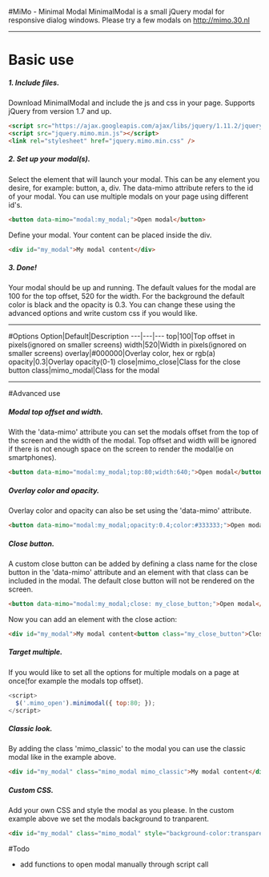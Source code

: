 #MiMo - Minimal Modal
MinimalModal is a small jQuery modal for responsive dialog windows. Please try a few modals on http://mimo.30.nl
***
# Basic use
##### 1. Include files.
Download MinimalModal and include the js and css in your page. Supports jQuery from version 1.7 and up.
```html
<script src="https://ajax.googleapis.com/ajax/libs/jquery/1.11.2/jquery.min.js"></script>
<script src="jquery.mimo.min.js"></script>
<link rel="stylesheet" href="jquery.mimo.min.css" />
```
##### 2. Set up your modal(s).
Select the element that will launch your modal. This can be any element you desire, for example: button, a, div. The data-mimo attribute refers to the id of your modal. You can use multiple modals on your page using different id's.
```html
<button data-mimo="modal:my_modal;">Open modal</button>
```
Define your modal. Your content can be placed inside the div.
```html
<div id="my_modal">My modal content</div>
```
##### 3. Done!
Your modal should be up and running. The default values for the modal are 100 for the top offset, 520 for the width. For the background the default color is black and the opacity is 0.3. You can change these using the advanced options and write custom css if you would like.
***
#Options
Option|Default|Description
---|---|---
top|100|Top offset in pixels(ignored on smaller screens)
width|520|Width in pixels(ignored on smaller screens)
overlay|#000000|Overlay color, hex or rgb(a)
opacity|0.3|Overlay opacity(0-1)
close|mimo_close|Class for the close button
class|mimo_modal|Class for the modal
***
#Advanced use
##### Modal top offset and width.
With the 'data-mimo' attribute you can set the modals offset from the top of the screen and the width of the modal. Top offset and width will be ignored if there is not enough space on the screen to render the modal(ie on smartphones).
```html
<button data-mimo="modal:my_modal;top:80;width:640;">Open modal</button>
```
##### Overlay color and opacity.
Overlay color and opacity can also be set using the 'data-mimo' attribute.
```html
<button data-mimo="modal:my_modal;opacity:0.4;color:#333333;">Open modal</button>
```
##### Close button.
A custom close button can be added by defining a class name for the close button in the 'data-mimo' attribute and an element with that class can be included in the modal. The default close button will not be rendered on the screen.
```html
<button data-mimo="modal:my_modal;close: my_close_button;">Open modal</button>
```
Now you can add an element with the close action:
```html
<div id="my_modal">My modal content<button class="my_close_button">Close</button></div>
```
#####  Target multiple.
If you would like to set all the options for multiple modals on a page at once(for example the modals top offset).
```javascript
<script>
  $('.mimo_open').minimodal({ top:80; });
</script>
```
##### Classic look.
By adding the class 'mimo_classic' to the modal you can use the classic modal like in the example above.
```html
<div id="my_modal" class="mimo_modal mimo_classic">My modal content</div>
```
##### Custom CSS.
Add your own CSS and style the modal as you please. In the custom example above we set the modals background to tranparent.
```html
<div id="my_modal" class="mimo_modal" style="background-color:transparent;">My modal content</div>
```
#Todo
* add functions to open modal manually through script call

